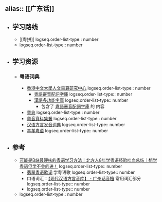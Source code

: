 alias:: [[广东话]]
---

- ## 学习路线
	- [[粤拼]]
	  logseq.order-list-type:: number
	- logseq.order-list-type:: number
- ## 学习资源
	- ### 粤语词典
		- [香港中文大學人文電算研究中心](https://humanum.arts.cuhk.edu.hk/web/)
		  logseq.order-list-type:: number
			- [粵語審音配詞字庫](https://humanum.arts.cuhk.edu.hk/Lexis/lexi-can/)
			  logseq.order-list-type:: number
			- [漢語多功能字庫](https://humanum.arts.cuhk.edu.hk/Lexis/lexi-mf/)
			  logseq.order-list-type:: number
				- 包含了 [粵語審音配詞字庫](https://humanum.arts.cuhk.edu.hk/Lexis/lexi-can/) 的 内容
		- [粵典](https://words.hk/)
		  logseq.order-list-type:: number
		- [粵音資料集叢](https://jyut.net/)
		  logseq.order-list-type:: number
		- [汉语方言发音词典](https://zh.voicedic.com/)
		  logseq.order-list-type:: number
		- [羊羊粤语](https://shyyp.net/)
		  logseq.order-list-type:: number
- ## 参考
	- [可能是B站最硬核的粤语学习方法｜北方人8年学粤语经验吐血总结｜想学粤语但学不会的进！](https://www.bilibili.com/video/BV1FB4y1V7Hq/?vd_source=f1fbb083ddef12dcff3388779faac201)
	  logseq.order-list-type:: number
		- [翡翠粤语歌词](https://www.feitsui.com/) 学粤语歌
		  logseq.order-list-type:: number
		- 口语词汇：[【现代汉语方言音库】 - 广州话音档](https://www.bilibili.com/video/BV1nK4y1b7mb?p=2&vd_source=f1fbb083ddef12dcff3388779faac201) 常用词汇部分
		  logseq.order-list-type:: number
		- logseq.order-list-type:: number
	- logseq.order-list-type:: number
